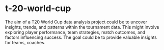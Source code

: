 # t-20-world-cup
The aim of a T20 World Cup data analysis project could be to uncover insights, trends, and patterns within the tournament data. This might involve exploring player performance, team strategies, match outcomes, and factors influencing success. The goal could be to provide valuable insights for teams, coaches.
